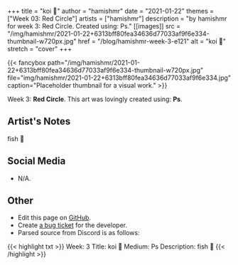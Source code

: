 +++
title =       "koi 🙂"
author =      "hamishmr"
date =        "2021-01-22"
themes =      ["Week 03: Red Circle"]
artists =     ["hamishmr"]
description = "by hamishmr for week 3: Red Circle. Created using: Ps."
[[images]]
              src = "/img/hamishmr/2021-01-22+6313bff80fea34636d77033af9f6e334-thumbnail-w720px.jpg"
              href = "/blog/hamishmr-week-3-e121"
              alt = "koi 🙂"
              stretch = "cover"
+++


{{< fancybox path="/img/hamishmr/2021-01-22+6313bff80fea34636d77033af9f6e334-thumbnail-w720px.jpg" file="img/hamishmr/2021-01-22+6313bff80fea34636d77033af9f6e334.jpg" caption="Placeholder thumbnail for a visual work." >}}


Week 3: **Red Circle**. This art was lovingly created using: **Ps**.

## Artist's Notes

fish 🙂

## Social Media

- N/A.

## Other

- Edit this page on [GitHub](https://github.com/teaminkling/web-refresh/edit/main/content/blog/hamishmr-week-3-e121.md).
- Create [a bug ticket](https://github.com/teaminkling/web-refresh/issues/new?assignees=&labels=bug&template=problem-report.md&title=) for the developer.
- Parsed source from Discord is as follows:

{{< highlight txt >}}
Week: 3
Title: koi 🙂
Medium: Ps
Description:
fish 🙂
{{< /highlight >}}